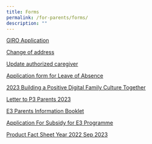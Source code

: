 ```yaml
---
title: Forms
permalink: /for-parents/forms/
description: ""
---
```

[GIRO Application](/files/Giro_application_form.pdf)

[Change of address](/files/Update%20of%20student%20address.pdf)

[Update authorized caregiver](/files/Request%20form%20for%20authorised%20caregiver.pdf)

[Application form for Leave of Absence](https://form.gov.sg/60b98c71451c8300119f40ab)

[2023 Building a Positive Digital Family Culture Together](/files/2023%20building%20a%20positive%20digital%20family%20culture%20together.pdf)

[Letter to P3 Parents 2023 ](/files/letter%20to%20p3%20parents%202023%20.pdf)

[E3 Parents 
Information Booklet](/files/e3%20parents%20information%20booklet%202023a.pdf)

[Application For Subsidy for E3 Programme](/files/application%20for%20subsidy%20for%20e3%20programme%202024.pdf)

[Product Fact Sheet Year 2022 Sep 2023](/files/Product%20Fact%20Sheet%20Year%202022%20Sep%202022.pdf)